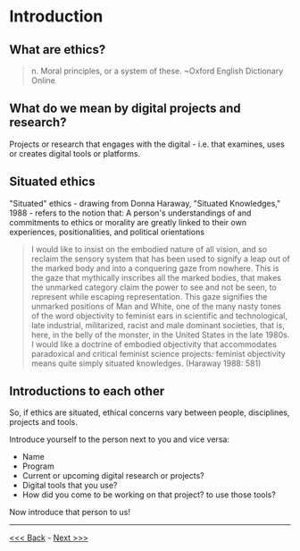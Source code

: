 # Introduction

## What are ethics?

> n. Moral principles, or a system of these.
	~Oxford English Dictionary Online

## What do we mean by digital projects and research?

Projects or research that engages with the digital - i.e. that examines, uses or creates digital tools or platforms.  

## Situated ethics  

"Situated" ethics - drawing from Donna Haraway, "Situated Knowledges," 1988 - refers to the notion that: 
A person's understandings of and commitments to ethics or morality are greatly linked to their own experiences, positionalities, and political orientations 

> I would like to insist on the embodied nature of all vision, and so reclaim the sensory system that has been used to signify a leap out of the marked body and into a conquering gaze from nowhere. This is the gaze that mythically inscribes all the marked bodies, that makes the unmarked category claim the power to see and not be seen, to represent while escaping representation. This gaze signifies the unmarked positions of Man and White, one of the many nasty tones of the word objectivity to feminist ears in scientific and technological, late industrial, militarized, racist and male dominant societies, that is, here, in the belly of the monster, in the United States in the late 1980s. I would like a doctrine of embodied objectivity  that accommodates paradoxical and critical feminist science projects: feminist objectivity means quite simply situated knowledges. (Haraway 1988: 581)  

## Introductions to each other

So, if ethics are situated, ethical concerns vary between people, disciplines, projects and tools.  

Introduce yourself to the person next to you and vice versa:  

* Name
* Program
* Current or upcoming digital research or projects? 
* Digital tools that you use?
* How did you come to be working on that project? to use those tools?  

Now introduce that person to us!  

******

[<<< Back](README.md) - [Next >>>](institutional.md)






